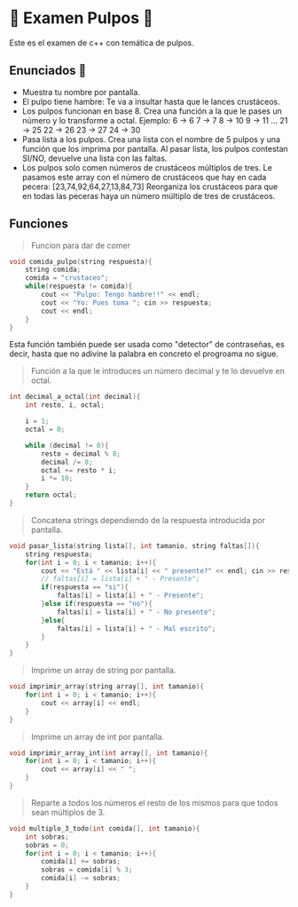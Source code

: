 # 🐙 Examen Pulpos 🐙

Este es el examen de c++ con temática de pulpos.

## Enunciados 📄

* Muestra tu nombre por pantalla.
* El pulpo tiene hambre: Te va a insultar hasta que le lances crustáceos.
* Los pulpos funcionan en base 8.
        Crea una función a la que le pases un número y lo transforme a octal. Ejemplo:
        6 -> 6
        7 -> 7
        8 -> 10
        9 -> 11
        ...
        21 -> 25
        22 -> 26
        23 -> 27
        24 -> 30
* Pasa lista a los pulpos.
Crea una lista con el nombre de 5 pulpos y una función que los imprima por pantalla.
Al pasar lista, los pulpos contestan SI/NO, devuelve una lista con las faltas.
* Los pulpos solo comen números de crustáceos múltiplos de tres.
Le pasamos este array con el número de crustáceos que hay en cada pecera:
[23,74,92,64,27,13,84,73]
Reorganiza los crustáceos para que en todas las peceras haya un número múltiplo de tres de crustáceos.

## Funciones

> Funcion para dar de comer

```cpp
void comida_pulpo(string respuesta){
    string comida;
    comida = "crustaceo";
    while(respuesta != comida){
        cout << "Pulpo: Tengo hambre!!" << endl;
        cout << "Yo: Pues toma "; cin >> respuesta;
        cout << endl;
    }
}
```

Esta función también puede ser usada como "detector" de contraseñas, es decir, hasta que no adivine la palabra en concreto el progroama no sigue.

> Función a la que le introduces un número decimal y te lo devuelve en octal.

```cpp
int decimal_a_octal(int decimal){
    int resto, i, octal;

    i = 1;
    octal = 0;

    while (decimal != 0){
        resto = decimal % 8;
        decimal /= 8;
        octal += resto * i;
        i *= 10;
    }
    return octal;
}
```

> Concatena strings dependiendo de la respuesta introducida por pantalla.

```cpp
void pasar_lista(string lista[], int tamanio, string faltas[]){
    string respuesta;
    for(int i = 0; i < tamanio; i++){
        cout << "Está " << lista[i] << " presente?" << endl; cin >> respuesta;
        // faltas[i] = lista[i] + " - Presente";
        if(respuesta == "si"){
            faltas[i] = lista[i] + " - Presente";
        }else if(respuesta == "no"){
            faltas[i] = lista[i] + " - No presente";
        }else{
            faltas[i] = lista[i] + " - Mal escrito";
        }
    }
}
```

> Imprime un array de string por pantalla.

```cpp
void imprimir_array(string array[], int tamanio){
    for(int i = 0; i < tamanio; i++){
        cout << array[i] << endl;
    }
}
```

> Imprime un array de int por pantalla.

```cpp
void imprimir_array_int(int array[], int tamanio){
    for(int i = 0; i < tamanio; i++){
        cout << array[i] << " ";
    }
}
```

> Reparte a todos los números el resto de los mismos para que todos sean múltiplos de 3.

```cpp
void multiplo_3_todo(int comida[], int tamanio){
    int sobras;
    sobras = 0;
    for(int i = 0; i < tamanio; i++){
        comida[i] += sobras;
        sobras = comida[i] % 3;
        comida[i] -= sobras;
    }
}
```